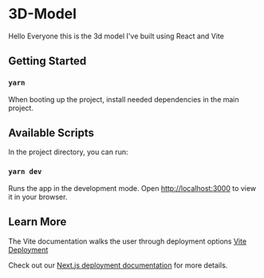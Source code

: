 # 3D-Model

Hello Everyone this is the 3d model I've built using React and Vite

## Getting Started

### `yarn`

When booting up the project, install needed dependencies in the main project.

## Available Scripts

In the project directory, you can run:

### `yarn dev`

Runs the app in the development mode.
Open [http://localhost:3000](http://localhost:3000) to view it in your browser.

## Learn More

The Vite documentation walks the user through deployment options [Vite Deployment](https://vitejs.dev/guide/static-deploy)

Check out our [Next.js deployment documentation](https://nextjs.org/docs/deployment) for more details.
